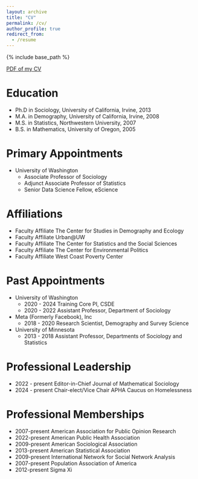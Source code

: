 ```yaml
---
layout: archive
title: "CV"
permalink: /cv/
author_profile: true
redirect_from:
  - /resume
---
```


{% include base_path %}

[PDF of my CV](/files/Zack_Almquist_CV.pdf)


Education
======
* Ph.D in Sociology, University of California, Irvine, 2013
* M.A. in Demography, University of California, Irvine, 2008
* M.S. in Statistics, Northwestern University, 2007
* B.S. in Mathematics, University of Oregon, 2005

Primary Appointments
======
* University of Washington
  * Associate Professor of Sociology
  * Adjunct Associate Professor of Statistics
  * Senior Data Science Fellow, eScience

Affiliations
======
* Faculty Affiliate The Center for Studies in Demography and Ecology
* Faculty Affiliate Urban@UW
* Faculty Affiliate The Center for Statistics and the Social Sciences
* Faculty Affiliate The Center for Environmental Politics
* Faculty Affiliate West Coast Poverty Center

Past Appointments
======

* University of Washington
  * 2020 - 2024 Training Core PI, CSDE
  * 2020 - 2022 Assistant Professor, Department of Sociology
* Meta (Formerly Facebook), Inc
  * 2018 - 2020 Research Scientist, Demography and Survey Science
* University of Minnesota
  * 2013 - 2018 Assistant Professor, Departments of Sociology and Statistics

Professional Leadership
======

* 2022 - present Editor-in-Chief Journal of Mathematical Sociology
* 2024 - present Chair-elect/Vice Chair APHA Caucus on Homelessness

Professional Memberships
======

* 2007-present American Association for Public Opinion Research
* 2022-present American Public Health Association
* 2009-present American Sociological Association
* 2013-present American Statistical Association
* 2009-present International Network for Social Network Analysis
* 2007-present Population Association of America
* 2012-present Sigma Xi

